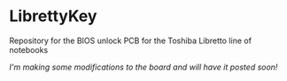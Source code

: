 # LibrettyKey
Repository for the BIOS unlock PCB for the Toshiba Libretto line of notebooks

*I'm making some modifications to the board and will have it posted soon!* 
